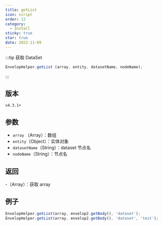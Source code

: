 ```yaml
---
title: getList
icon: script
order: 12
category:
  - Install
sticky: true
star: true
date: 2022-11-09
---
```


:::tip 获取 DataSet
```js
EnvelopHelper.getList (array, entity, datasetName, nodeName);
```
:::

## 版本

`v4.3.1+`

## 参数

- `array` （Array）：数组
- `entity`（Object）：实体对象
- `datasetName`（String）：dataset 节点名
- `nodeName`（String）：节点名

## 返回

-（Array）：获取 array

## 例子

```js
EnvelopHelper.getList(array, envelop2.getBody(), 'dataset');
EnvelopHelper.getList(array, envelop2.getBody(), 'dataset', 'test');
```
